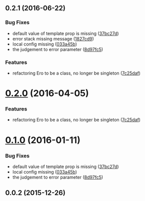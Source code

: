 <a name="0.2.1"></a>
## 0.2.1 (2016-06-22)


### Bug Fixes

* default value of template prop is missing ([37bc27d](https://github.com/adoyle-h/Ero.js/commit/37bc27d))
* error stack missing message ([1827cd9](https://github.com/adoyle-h/Ero.js/commit/1827cd9))
* local config missing ([033a45b](https://github.com/adoyle-h/Ero.js/commit/033a45b))
* the judgement to error parameter ([8d97fc5](https://github.com/adoyle-h/Ero.js/commit/8d97fc5))


### Features

* refactoring Ero to be a class, no longer be singleton ([7c25daf](https://github.com/adoyle-h/Ero.js/commit/7c25daf))



<a name="0.2.0"></a>
# [0.2.0](https://github.com/adoyle-h/Ero.js/compare/v0.1.0...v0.2.0) (2016-04-05)


### Features

* refactoring Ero to be a class, no longer be singleton ([7c25daf](https://github.com/adoyle-h/Ero.js/commit/7c25daf))



<a name="0.1.0"></a>
# [0.1.0](https://github.com/adoyle-h/Ero.js/compare/v0.0.2...v0.1.0) (2016-01-11)


### Bug Fixes

* default value of template prop is missing ([37bc27d](https://github.com/adoyle-h/Ero.js/commit/37bc27d))
* local config missing ([033a45b](https://github.com/adoyle-h/Ero.js/commit/033a45b))
* the judgement to error parameter ([8d97fc5](https://github.com/adoyle-h/Ero.js/commit/8d97fc5))



<a name="0.0.2"></a>
## 0.0.2 (2015-12-26)




